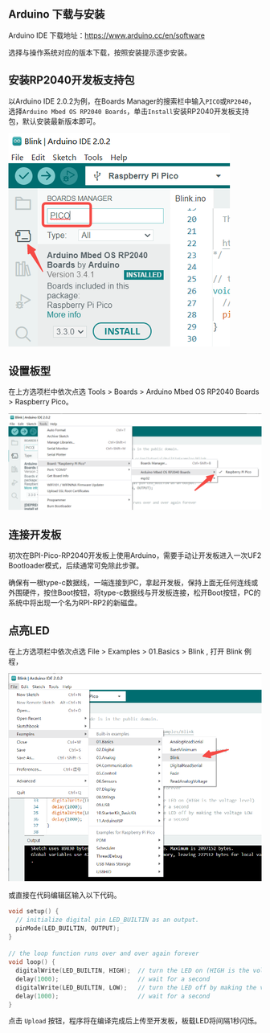 ## Arduino 下载与安装

Arduino IDE 下载地址：https://www.arduino.cc/en/software

选择与操作系统对应的版本下载，按照安装提示逐步安装。

## 安装RP2040开发板支持包

以Arduino IDE 2.0.2为例，在Boards Manager的搜索栏中输入`PICO`或`RP2040`，选择`Arduino Mbed OS RP2040 Boards`，单击`Install`安装RP2040开发板支持包，默认安装最新版本即可。

![](../assets/images/arduino_env_1.png)

## 设置板型

在上方选项栏中依次点选 Tools > Boards > Arduino Mbed OS RP2040 Boards > Raspberry Pico。

![](../assets/images/arduino_env_2.png)

## 连接开发板

初次在BPI-Pico-RP2040开发板上使用Arduino，需要手动让开发板进入一次UF2 Bootloader模式，后续通常可免除此步骤。

确保有一根type-c数据线，一端连接到PC，拿起开发板，保持上面无任何连线或外围硬件，按住Boot按钮，将type-c数据线与开发板连接，松开Boot按钮，PC的系统中将出现一个名为RPI-RP2的新磁盘。

## 点亮LED
在上方选项栏中依次点选 File > Examples > 01.Basics > Blink , 打开 Blink 例程，

![](../assets/images/arduino_env_3.png)

或直接在代码编辑区输入以下代码。

```c
void setup() {
  // initialize digital pin LED_BUILTIN as an output.
  pinMode(LED_BUILTIN, OUTPUT);
}

// the loop function runs over and over again forever
void loop() {
  digitalWrite(LED_BUILTIN, HIGH);  // turn the LED on (HIGH is the voltage level)
  delay(1000);                      // wait for a second
  digitalWrite(LED_BUILTIN, LOW);   // turn the LED off by making the voltage LOW
  delay(1000);                      // wait for a second
}

```

点击 `Upload` 按钮，程序将在编译完成后上传至开发板，板载LED将间隔1秒闪烁。